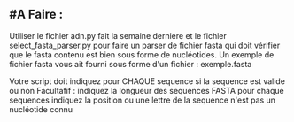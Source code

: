 #A Faire :
---------
Utiliser le fichier adn.py fait la semaine derniere et le fichier select_fasta_parser.py 
pour faire un parser de fichier fasta qui doit vérifier que le fasta contenu est bien sous forme de
nucléotides. 
Un exemple de fichier fasta vous ait fourni sous forme d'un fichier : exemple.fasta

Votre script doit indiquez pour CHAQUE sequence si la sequence est valide ou non
Facultafif :
indiquez la longueur des sequences FASTA pour chaque sequences
indiquez la position ou une lettre de la sequence n'est pas un nucléotide connu
